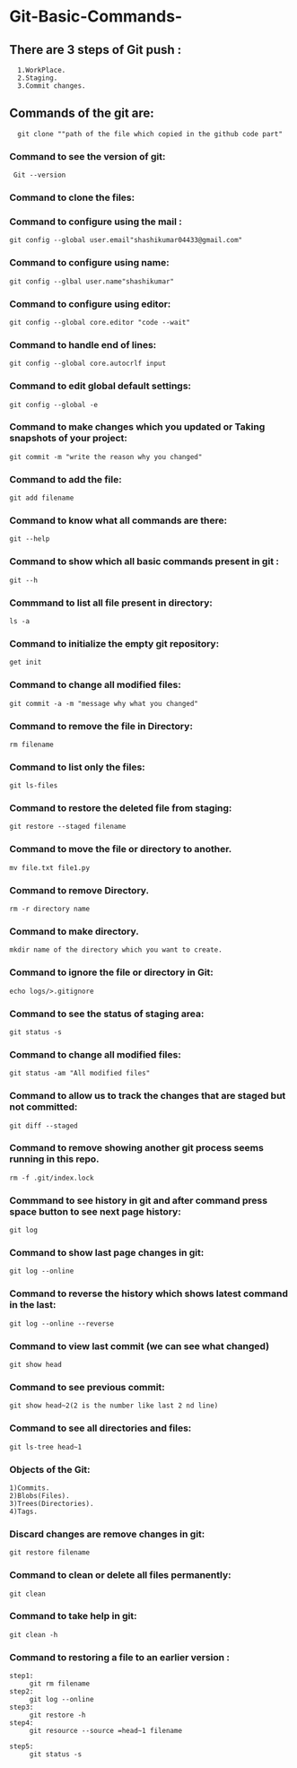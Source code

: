# Git-Basic-Commands-
## There are 3 steps of Git push :
      1.WorkPlace.
      2.Staging.
      3.Commit changes.

## Commands of the git are:
      git clone ""path of the file which copied in the github code part"
### Command to see the version of git:
     Git --version
### Command to clone the files:
### Command to configure using the mail :
    git config --global user.email"shashikumar04433@gmail.com"

### Command to configure using name:
    git config --glbal user.name"shashikumar"

### Command to configure using editor:
    git config --global core.editor "code --wait"

### Command to handle end of lines:
    git config --global core.autocrlf input
    
### Command to edit global default settings:
    git config --global -e
### Command to make changes which you updated or Taking snapshots of your project:
    git commit -m "write the reason why you changed"
### Command to add the file:
    git add filename
### Command to know what all commands are there:
    git --help

### Command to show which all basic commands present in git :
    git --h
### Commmand to list all file present in directory:
    ls -a
### Command to initialize the empty git repository:
    get init
### Command to change all modified files:
    git commit -a -m "message why what you changed"
### Command to remove the file in Directory:
    rm filename
### Command to list only the  files:
    git ls-files
### Command to restore the deleted file from staging:
    git restore --staged filename
### Command to move the file or directory to another.
    mv file.txt file1.py
### Command to remove Directory.
    rm -r directory name
### Command to make directory.
    mkdir name of the directory which you want to create.
### Command to ignore the file or directory in Git:
    echo logs/>.gitignore
### Command to see the status of staging area:
    git status -s
### Command to change all modified files:
    git status -am "All modified files"
### Command to allow us to track the changes that are staged but not committed:
    git diff --staged
### Command to remove showing another git process seems running in this repo.
    rm -f .git/index.lock
    
### Commmand to see history in git and after command press space button to see next page history:
    git log
  
### Command to show last page changes in git:
    git log --online
### Command to reverse the history which shows latest command in the last:
    git log --online --reverse

### Command to view last commit (we can see what changed)
    git show head
 
### Command to see previous commit:
    git show head~2(2 is the number like last 2 nd line)
### Command to see all directories and files:
    git ls-tree head~1
### Objects of the Git:
    1)Commits.
    2)Blobs(Files).
    3)Trees(Directories).
    4)Tags.
### Discard changes are remove changes in git:
    git restore filename
### Command to clean or delete all files permanently:
    git clean 
### Command to take help in git:
    git clean -h
### Command to restoring a file to an earlier version :
    step1:
         git rm filename
    step2:
         git log --online
    step3:
         git restore -h
    step4:
         git resource --source =head~1 filename
  
    step5:
         git status -s

         

         
         
         
    
         
